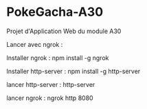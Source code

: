 # PokeGacha-A30
Projet d'Application Web du module A30

Lancer avec ngrok :

Installer ngrok :
npm install -g ngrok

Installer http-server :
npm install -g http-server

lancer http-server :
http-server

lancer ngrok :
ngrok http 8080